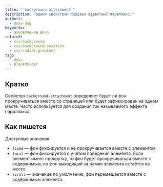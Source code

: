 ```yaml
---
title: "`background-attachment`"
description: "Одним свойством создаём эффектный параллакс."
authors:
  - doka-dog
keywords:
  - закрепление фона
related:
  - css/background
  - css/background-position
  - css/radial-gradient
tags:
  - doka
  - placeholder
---
```


## Кратко

Свойство `background-attachment` определяет будет ли фон прокручиваться вместе со страницей или будет зафиксирован на одном месте. Часто используется для создания так называемого эффекта параллакса.

## Как пишется

Доступные значения:

- `fixed` — фон фиксируется и не прокручивается вместе с элементом.
- `local` — фон фиксируется с учётом поведения элемента. Если элемент имеет прокрутку, то фон будет прокручиваться вместе с содержимым, но фон выходящий за рамки элемента остаётся на месте.
- `scroll` — значение по умолчанию, фон перемещается вместе с содержимым элемента.
